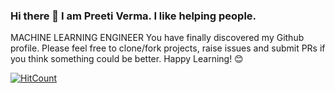 ### Hi there 👋 I am Preeti Verma. I like helping people.
MACHINE LEARNING ENGINEER 
                       You have finally discovered my Github profile.
                 Please feel free to clone/fork projects, raise issues and submit PRs if you think something could be better.
                        Happy Learning! 😊
       

<!--
**Preeta192821/Preeta192821** is a ✨ _special_ ✨ repository because its `README.md` (this file) appears on your GitHub profile.

Here are some ideas to get you started:

- 🔭 I’m currently working on django_rest_framework(API)
- 🌱 I’m currently learning Open CV,Deep learning,Artificial Intelligence
- 👯 I’m looking to collaborate on Django and Machine Learning
- 🤔 I’m looking for help with ...
- 💬 Ask me about anything if I know about this i will definetly help you
- 📫 How to reach me: https://www.linkedin.com/in/preeti-verma-6bbb111a9/
- ⚡ Fun fact: I am Biology Student but now i am in IT field.
-->
[![HitCount](http://hits.dwyl.com/Preeta192821/Preeta192821.svg)](http://hits.dwyl.com/Preeta192821/Preeta192821)
